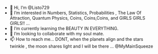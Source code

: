 - 👋 Hi, I’m @Listo729
- 👀 I’m interested in Numbers, Statistics, Probabilities , The Law Of Attraction, Quantum Physics, Coins, Coins,Coins, and GIRLS GIRLS GIRLS!! ...
- 🌱 I’m currently learning the BEAUTY IN EVERYTHING. 
- 💞️ I’m looking to collaborate with my soul mate.
- 📫 How to reach me... DONT, when the planets align and the stars twinkle , the moon shares light and I will be there ... @MyMainSqueeze
